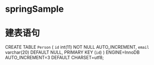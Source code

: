 # springSample
# 建表语句
CREATE TABLE `Person` (
  `id` int(11) NOT NULL AUTO_INCREMENT,
  `email` varchar(20) DEFAULT NULL,
  PRIMARY KEY (`id`)
) ENGINE=InnoDB AUTO_INCREMENT=3 DEFAULT CHARSET=utf8;